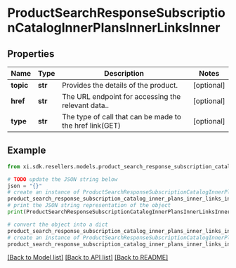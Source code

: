 # ProductSearchResponseSubscriptionCatalogInnerPlansInnerLinksInner


## Properties

Name | Type | Description | Notes
------------ | ------------- | ------------- | -------------
**topic** | **str** | Provides the details of the product. | [optional] 
**href** | **str** | The URL endpoint for accessing the relevant data.. | [optional] 
**type** | **str** | The type of call that can be made to the href link(GET) | [optional] 

## Example

```python
from xi.sdk.resellers.models.product_search_response_subscription_catalog_inner_plans_inner_links_inner import ProductSearchResponseSubscriptionCatalogInnerPlansInnerLinksInner

# TODO update the JSON string below
json = "{}"
# create an instance of ProductSearchResponseSubscriptionCatalogInnerPlansInnerLinksInner from a JSON string
product_search_response_subscription_catalog_inner_plans_inner_links_inner_instance = ProductSearchResponseSubscriptionCatalogInnerPlansInnerLinksInner.from_json(json)
# print the JSON string representation of the object
print(ProductSearchResponseSubscriptionCatalogInnerPlansInnerLinksInner.to_json())

# convert the object into a dict
product_search_response_subscription_catalog_inner_plans_inner_links_inner_dict = product_search_response_subscription_catalog_inner_plans_inner_links_inner_instance.to_dict()
# create an instance of ProductSearchResponseSubscriptionCatalogInnerPlansInnerLinksInner from a dict
product_search_response_subscription_catalog_inner_plans_inner_links_inner_from_dict = ProductSearchResponseSubscriptionCatalogInnerPlansInnerLinksInner.from_dict(product_search_response_subscription_catalog_inner_plans_inner_links_inner_dict)
```
[[Back to Model list]](../README.md#documentation-for-models) [[Back to API list]](../README.md#documentation-for-api-endpoints) [[Back to README]](../README.md)


